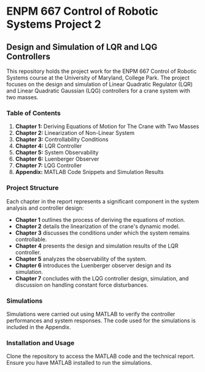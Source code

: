 # ENPM 667 Control of Robotic Systems Project 2

## Design and Simulation of LQR and LQG Controllers

This repository holds the project work for the ENPM 667 Control of Robotic Systems course at the University of Maryland, College Park. The project focuses on the design and simulation of Linear Quadratic Regulator (LQR) and Linear Quadratic Gaussian (LQG) controllers for a crane system with two masses.

### Table of Contents
1. **Chapter 1:** Deriving Equations of Motion for The Crane with Two Masses
2. **Chapter 2:** Linearization of Non-Linear System
3. **Chapter 3:** Controllability Conditions
4. **Chapter 4:** LQR Controller
5. **Chapter 5:** System Observability
6. **Chapter 6:** Luenberger Observer
7. **Chapter 7:** LQG Controller
8. **Appendix:** MATLAB Code Snippets and Simulation Results

### Project Structure
Each chapter in the report represents a significant component in the system analysis and controller design:

- **Chapter 1** outlines the process of deriving the equations of motion.
- **Chapter 2** details the linearization of the crane's dynamic model.
- **Chapter 3** discusses the conditions under which the system remains controllable.
- **Chapter 4** presents the design and simulation results of the LQR controller.
- **Chapter 5** analyzes the observability of the system.
- **Chapter 6** introduces the Luenberger observer design and its simulation.
- **Chapter 7** concludes with the LQG controller design, simulation, and discussion on handling constant force disturbances.

### Simulations
Simulations were carried out using MATLAB to verify the controller performances and system responses. The code used for the simulations is included in the Appendix.

### Installation and Usage
Clone the repository to access the MATLAB code and the technical report. Ensure you have MATLAB installed to run the simulations.
